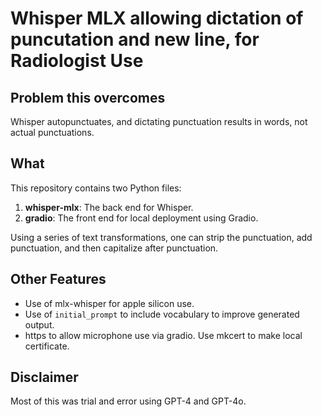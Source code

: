 # Whisper MLX allowing dictation of puncutation and new line, for Radiologist Use

## Problem this overcomes
Whisper autopunctuates, and dictating punctuation results in words, not actual punctuations.

## What
This repository contains two Python files:
1. **whisper-mlx**: The back end for Whisper.
2. **gradio**: The front end for local deployment using Gradio.

Using a series of text transformations, one can strip the punctuation, add punctuation, and then capitalize after punctuation.

## Other Features
- Use of mlx-whisper for apple silicon use.
- Use of `initial_prompt` to include vocabulary to improve generated output.
- https to allow microphone use via gradio. Use mkcert to make local certificate.

## Disclaimer
Most of this was trial and error using GPT-4 and GPT-4o.
